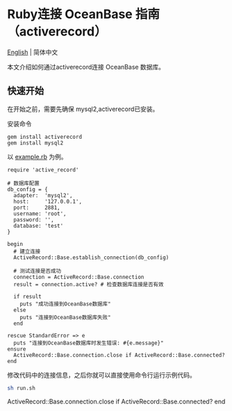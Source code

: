 # Ruby连接 OceanBase 指南（activerecord）

[English](README.md) | 简体中文

本文介绍如何通过activerecord连接 OceanBase 数据库。

## 快速开始

在开始之前，需要先确保 mysql2,activerecord已安装。

安装命令

```
gem install activerecord
gem install mysql2
```

以 [example.rb](example.rb) 为例。
```
require 'active_record'

# 数据库配置
db_config = {
  adapter:  'mysql2',
  host:     '127.0.0.1',
  port:     2881,
  username: 'root',
  password: '',
  database: 'test'
}

begin
  # 建立连接
  ActiveRecord::Base.establish_connection(db_config)

  # 测试连接是否成功
  connection = ActiveRecord::Base.connection
  result = connection.active? # 检查数据库连接是否有效

  if result
    puts "成功连接到OceanBase数据库"
  else
    puts "连接到OceanBase数据库失败"
  end

rescue StandardError => e
  puts "连接到OceanBase数据库时发生错误: #{e.message}"
ensure
  ActiveRecord::Base.connection.close if ActiveRecord::Base.connected?
end
```

修改代码中的连接信息，之后你就可以直接使用命令行运行示例代码。

```bash
sh run.sh
```
  ActiveRecord::Base.connection.close if ActiveRecord::Base.connected?
end
